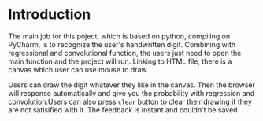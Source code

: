 # Introduction
The main job for this poject, which is based on python, compiling on PyCharm, is to recognize the user's handwritten digit. Combining with regressional and convolutional function, the users just need to open the main function and the project will run. Linking to HTML file, there is a canvas which user can use mouse to draw.

Users can draw the digit whatever they like in the canvas. Then the browser will response automatically and give you the probability with regression and convolution.Users can also press ```clear``` button to clear their drawing if they are not satisified with it. The feedback is instant and couldn't be saved
